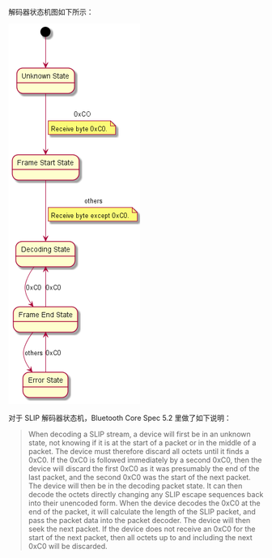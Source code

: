 解码器状态机图如下所示：

![](images/decoder.png)

对于 SLIP 解码器状态机，Bluetooth Core Spec 5.2 里做了如下说明：

> When decoding a SLIP stream, a device will first be in an unknown state, not knowing if it is at the start of a packet or in the middle of a packet. The device must therefore discard all octets until it finds a 0xC0. If the 0xC0 is followed immediately by a second 0xC0, then the device will discard the first 0xC0 as it was presumably the end of the last packet, and the second 0xC0 was the start of the next packet. The device will then be in the decoding packet state. It can then decode the octets directly changing any SLIP escape sequences back into their unencoded form. When the device decodes the 0xC0 at the end of the packet, it will calculate the length of the SLIP packet, and pass the packet data into the packet decoder. The device will then seek the next packet. If the device does not receive an 0xC0 for the start of the next packet, then all octets up to and including the next 0xC0 will be discarded.